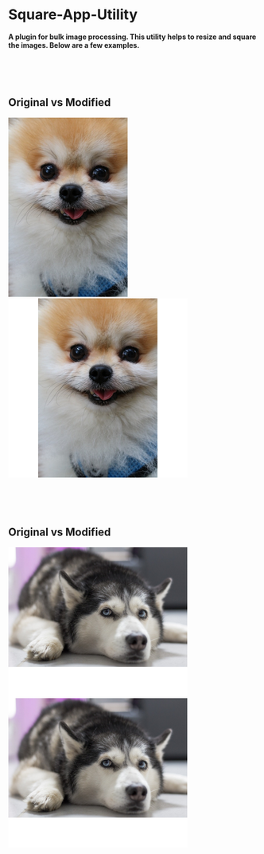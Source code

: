 # Square-App-Utility
**A plugin for bulk image processing. This utility helps to resize and square the images. Below are a few examples.**

<br><br><br>

## Original vs Modified
<kbd><img width="240px" height="360px" alt="Doggy-1 Original" src="./images/original/dog.jpg"></kbd>&nbsp;&nbsp;&nbsp;&nbsp;&nbsp;&nbsp;&nbsp;&nbsp;<kbd><img width="360px" height="360px" alt="Doggy-1 Modified" src="./images/modified/dog.jpg"></kbd>

<br><br><br>

## Original vs Modified
<kbd><img width="360px" height="240px"  alt="Doggy-2 Original" src="./images/original/dog2.jpg"></kbd>&nbsp;&nbsp;&nbsp;&nbsp;&nbsp;&nbsp;&nbsp;&nbsp;<kbd><img width="360px" height="360px" alt="Doggy-2 Modified" src="./images/modified/dog2.jpg"></kbd>

